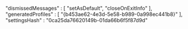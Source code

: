 "dismissedMessages" : 
	[
		"setAsDefault",
		"closeOnExitInfo"
	],
	"generatedProfiles" : 
	[
		"{b453ae62-4e3d-5e58-b989-0a998ec441b8}"
	],
	"settingsHash" : "0ca25da76620149b-01da66b6f5f87d9d"
